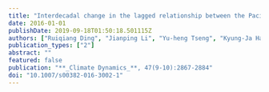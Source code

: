 ```yaml
---
title: "Interdecadal change in the lagged relationship between the Pacific--South American pattern and ENSO"
date: 2016-01-01
publishDate: 2019-09-18T01:50:18.501115Z
authors: ["Ruiqiang Ding", "Jianping Li", "Yu-heng Tseng", "Kyung-Ja Ha", "**Sen Zhao**", "June-Yi Lee"]
publication_types: ["2"]
abstract: ""
featured: false
publication: "**_Climate Dynamics_**, 47(9-10):2867-2884"
doi: "10.1007/s00382-016-3002-1"
---
```


